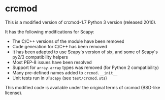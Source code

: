# crcmod

This is a modified version of crcmod-1.7 Python 3 version (released 2010).

It has the following modifications for Scapy:

* The C/C++ versions of the module have been removed
* Code generation for C/C++ has been removed
* It has been adapted to use Scapy's version of six, and some of Scapy's py2/3
  compatibility helpers
* Most PEP-8 issues have been resolved
* Support for `array.array` types was removed (for Python 2 compatibility)
* Many pre-defined names added to `crcmod.__init__`
* Unit tests run in `UTscapy` (see `test/crcmod.uts`)

This modified code is available under the original terms of crcmod (BSD-like
license).
